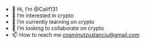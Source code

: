 - 👋 Hi, I’m @Calif131
- 👀 I’m interested in crypto
- 🌱 I’m currently learning on crypto
- 💞️ I’m looking to collaborate on crypto
- 📫 How to reach me cosminutzustanciu@gmail.com 

<!---
Calif131/Calif131 is a ✨ special ✨ repository because its `README.md` (this file) appears on your GitHub profile.
You can click the Preview link to take a look at your changes.
--->
